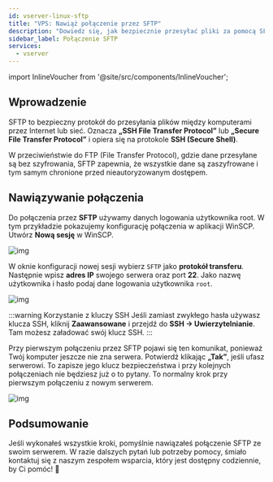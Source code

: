 ```yaml
---
id: vserver-linux-sftp
title: "VPS: Nawiąż połączenie przez SFTP"
description: "Dowiedz się, jak bezpiecznie przesyłać pliki za pomocą SFTP i chronić swoje dane dzięki szyfrowanym połączeniom → Sprawdź teraz"
sidebar_label: Połączenie SFTP
services:
  - vserver
---
```


import InlineVoucher from '@site/src/components/InlineVoucher';





## Wprowadzenie

SFTP to bezpieczny protokół do przesyłania plików między komputerami przez Internet lub sieć. Oznacza **„SSH File Transfer Protocol”** lub **„Secure File Transfer Protocol”** i opiera się na protokole **SSH (Secure Shell)**.

W przeciwieństwie do FTP (File Transfer Protocol), gdzie dane przesyłane są bez szyfrowania, SFTP zapewnia, że wszystkie dane są zaszyfrowane i tym samym chronione przed nieautoryzowanym dostępem.

<InlineVoucher />



## Nawiązywanie połączenia

Do połączenia przez **SFTP** używamy danych logowania użytkownika root. W tym przykładzie pokazujemy konfigurację połączenia w aplikacji WinSCP. Utwórz **Nową sesję** w WinSCP.

![img](https://screensaver01.zap-hosting.com/index.php/s/HDsMr5mnJpC7FtM/download)

W oknie konfiguracji nowej sesji wybierz `SFTP` jako **protokół transferu**. Następnie wpisz **adres IP** swojego serwera oraz port **22**. Jako nazwę użytkownika i hasło podaj dane logowania użytkownika `root`.

![img](https://screensaver01.zap-hosting.com/index.php/s/Wq59YHDnirKYkDr/download)

:::warning Korzystanie z kluczy SSH
Jeśli zamiast zwykłego hasła używasz klucza SSH, kliknij **Zaawansowane** i przejdź do **SSH -> Uwierzytelnianie**. Tam możesz załadować swój klucz SSH.
:::

Przy pierwszym połączeniu przez SFTP pojawi się ten komunikat, ponieważ Twój komputer jeszcze nie zna serwera. Potwierdź klikając **„Tak”**, jeśli ufasz serwerowi. To zapisze jego klucz bezpieczeństwa i przy kolejnych połączeniach nie będziesz już o to pytany. To normalny krok przy pierwszym połączeniu z nowym serwerem.

![img](https://screensaver01.zap-hosting.com/index.php/s/DxErsePZJnkxyCp/download)





## Podsumowanie

Jeśli wykonałeś wszystkie kroki, pomyślnie nawiązałeś połączenie SFTP ze swoim serwerem. W razie dalszych pytań lub potrzeby pomocy, śmiało kontaktuj się z naszym zespołem wsparcia, który jest dostępny codziennie, by Ci pomóc! 🙂

<InlineVoucher />